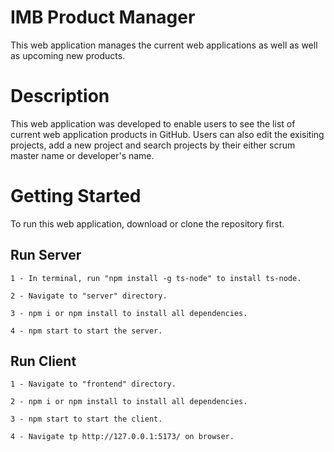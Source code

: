 # IMB Product Manager

This web application manages the current web applications as well as well as upcoming new products.

# Description

This web application was developed to enable users to see the list of current web application products in GitHub. Users can also edit the exisiting projects, add a new project and search projects by their either scrum master name or developer's name.

# Getting Started

To run this web application, download or clone the repository first.

## Run Server

    1 - In terminal, run "npm install -g ts-node" to install ts-node.

    2 - Navigate to "server" directory.

    3 - npm i or npm install to install all dependencies.

    4 - npm start to start the server.

## Run Client

    1 - Navigate to "frontend" directory.

    2 - npm i or npm install to install all dependencies.

    3 - npm start to start the client.

    4 - Navigate tp http://127.0.0.1:5173/ on browser.
